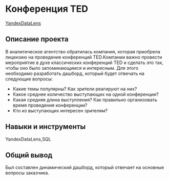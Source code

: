 # Конференция TED
[YandexDataLens]([(https://datalens.yandex/0be428jtqe72n)](https://datalens.yandex/0be428jtqe72n?state=7aca8d64144))
## Описание проекта
В аналитическое агентство обратилась компания, которая приобрела лицензию на проведение конференций TED.Компании важно провести мероприятие в духе классических конференций TED и сделать это так, чтобы оно было запоминающимся и интересным. Для этого необходимо разработать дашборд, который будет отвечать на следующие вопросы:
* Какие темы популярны? Как зрители реагируют на них?
* Какое среднее количество выступающих на одной конференции?
* Какая средняя длина выступления? Как правильно организовать время проведения конференции?
* Кто из выступающих интересен зрителям?
## Навыки и инструменты
YandexDataLens,SQL
## Общий вывод
Был составлен динамический дашборд, который отвечает на основные вопросы заказчика.
